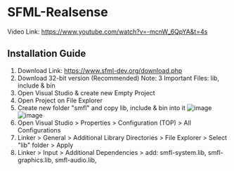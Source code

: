 # SFML-Realsense

Video Link: https://www.youtube.com/watch?v=-mcnW_6QpYA&t=4s

## Installation Guide
1. Download Link: https://www.sfml-dev.org/download.php
2. Download 32-bit version (Recommended)
Note: 3 Important Files: lib, include & bin
4. Open Visual Studio & create new Empty Project
5. Open Project on File Explorer
6. Create new folder "smfl" and copy lib, include & bin into it
![image](https://user-images.githubusercontent.com/21957042/46274061-9887de80-c58a-11e8-8dd9-eb9a8e97b94f.png)
![image](https://user-images.githubusercontent.com/21957042/46274190-2a8fe700-c58b-11e8-8edd-adf90671da1c.png)
7. Open Visual Studio > Properties > Configuration (TOP) > All Configurations
8. Linker > General > Additional Library Directories > File Explorer > Select "lib" folder > Apply
9. Linker > Input > Additional Dependencies > add: smfl-system.lib, smfl-graphics.lib, smfl-audio.lib,
